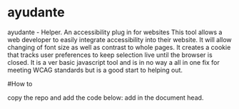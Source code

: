 # ayudante
ayudante - Helper. An accessibility plug in for websites
This tool allows a web developer to easily integrate accessibility into their website. It will allow changing of font size as well as contrast to whole pages. It creates a cookie that tracks user preferences to keep selection live until the browser is closed. It is a ver basic javascript tool and is in no way a all in one fix for meeting WCAG standards but is a good start to helping out.

#How to 

copy the repo and add the code below:
add <script type='text/javascript' src='ayudante/ayudante.js'></script> in the document head.
